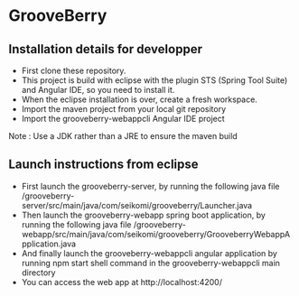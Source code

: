 # GrooveBerry

## Installation details for developper

* First clone these repository.
* This project is build with eclipse with the plugin STS (Spring Tool Suite) and Angular IDE, so you need to install it.
* When the eclipse installation is over, create a fresh workspace.
* Import the maven project from your local git repository
* Import the grooveberry-webappcli Angular IDE project

Note : Use a JDK rather than a JRE to ensure the maven build

## Launch instructions from eclipse

* First launch the grooveberry-server, by running the following java file /grooveberry-server/src/main/java/com/seikomi/grooveberry/Launcher.java
* Then launch the grooveberry-webapp spring boot application, by running the following java file /grooveberry-webapp/src/main/java/com/seikomi/grooveberry/GrooveberryWebappApplication.java
* And finally launch the grooveberry-webappcli angular application by running npm start shell command in the grooveberry-webappcli main directory
* You can access the web app at http://localhost:4200/
